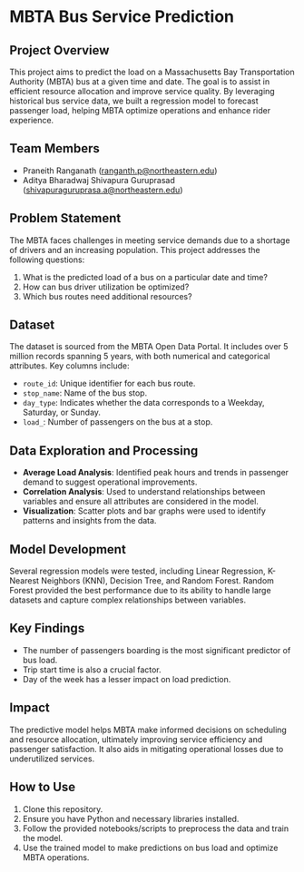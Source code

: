 # MBTA Bus Service Prediction

## Project Overview
This project aims to predict the load on a Massachusetts Bay Transportation Authority (MBTA) bus at a given time and date. The goal is to assist in efficient resource allocation and improve service quality. By leveraging historical bus service data, we built a regression model to forecast passenger load, helping MBTA optimize operations and enhance rider experience.

## Team Members
- Praneith Ranganath (ranganth.p@northeastern.edu)
- Aditya Bharadwaj Shivapura Guruprasad (shivapuraguruprasa.a@northeastern.edu)

## Problem Statement
The MBTA faces challenges in meeting service demands due to a shortage of drivers and an increasing population. This project addresses the following questions:
1. What is the predicted load of a bus on a particular date and time?
2. How can bus driver utilization be optimized?
3. Which bus routes need additional resources?

## Dataset
The dataset is sourced from the MBTA Open Data Portal. It includes over 5 million records spanning 5 years, with both numerical and categorical attributes. Key columns include:
- `route_id`: Unique identifier for each bus route.
- `stop_name`: Name of the bus stop.
- `day_type`: Indicates whether the data corresponds to a Weekday, Saturday, or Sunday.
- `load_`: Number of passengers on the bus at a stop.

## Data Exploration and Processing
- **Average Load Analysis**: Identified peak hours and trends in passenger demand to suggest operational improvements.
- **Correlation Analysis**: Used to understand relationships between variables and ensure all attributes are considered in the model.
- **Visualization**: Scatter plots and bar graphs were used to identify patterns and insights from the data.

## Model Development
Several regression models were tested, including Linear Regression, K-Nearest Neighbors (KNN), Decision Tree, and Random Forest. Random Forest provided the best performance due to its ability to handle large datasets and capture complex relationships between variables.

## Key Findings
- The number of passengers boarding is the most significant predictor of bus load.
- Trip start time is also a crucial factor.
- Day of the week has a lesser impact on load prediction.

## Impact
The predictive model helps MBTA make informed decisions on scheduling and resource allocation, ultimately improving service efficiency and passenger satisfaction. It also aids in mitigating operational losses due to underutilized services.

## How to Use
1. Clone this repository.
2. Ensure you have Python and necessary libraries installed.
3. Follow the provided notebooks/scripts to preprocess the data and train the model.
4. Use the trained model to make predictions on bus load and optimize MBTA operations.
